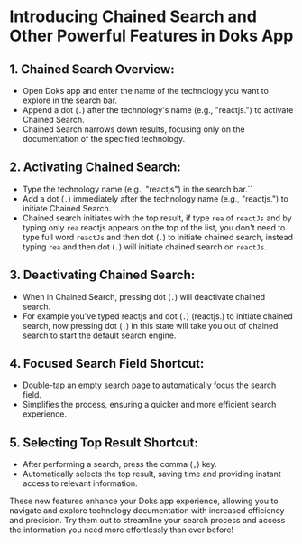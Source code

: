 # Introducing Chained Search and Other Powerful Features in Doks App

## 1. Chained Search Overview:
- Open Doks app and enter the name of the technology you want to explore in the search bar.
- Append a dot (`.`) after the technology's name (e.g., "reactjs.") to activate Chained Search.
- Chained Search narrows down results, focusing only on the documentation of the specified technology.

## 2. Activating Chained Search:
- Type the technology name (e.g., "reactjs") in the search bar.``
- Add a dot (`.`) immediately after the technology name (e.g., "reactjs.") to initiate Chained Search.
- Chained search initiates with the top result, if type `rea` of `reactJs` and by typing only `rea` reactjs appears on the top of the list, you don't need to type full word `reactJs` and then dot (`.`) to initiate chained search, instead typing `rea` and then dot (`.`) will initiate chained search on `reactJs`.

## 3. Deactivating Chained Search:
- When in Chained Search, pressing dot (`.`) will deactivate chained search. 
- For example you've typed reactjs and dot (`.`) (reactjs.) to initiate chained search, now pressing dot (`.`) in this state will take you out of chained search to start the default search engine.

## 4. Focused Search Field Shortcut:
- Double-tap an empty search page to automatically focus the search field.
- Simplifies the process, ensuring a quicker and more efficient search experience.

## 5. Selecting Top Result Shortcut:
- After performing a search, press the comma (`,`) key.
- Automatically selects the top result, saving time and providing instant access to relevant information.

These new features enhance your Doks app experience, allowing you to navigate and explore technology documentation with increased efficiency and precision. Try them out to streamline your search process and access the information you need more effortlessly than ever before!
